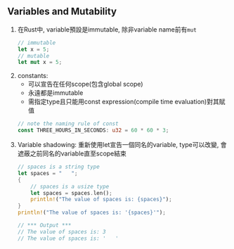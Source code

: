 ## Variables and Mutability
1. 在Rust中, variable預設是immutable, 除非variable name前有`mut`
    ```rust
    // immutable
    let x = 5;
    // mutable
    let mut x = 5;
    ```
2. constants:
   - 可以宣告在任何scope(包含global scope)
   - 永遠都是immutable
   - 需指定type且只能用const expression(compile time evaluation)對其賦值
    ```rust
    // note the naming rule of const
    const THREE_HOURS_IN_SECONDS: u32 = 60 * 60 * 3;
    ```
3. Variable shadowing: 重新使用let宣告一個同名的variable, type可以改變,
會遮蔽之前同名的variable直至scope結束
    ```rust
    // spaces is a string type
    let spaces = "   ";
    {
        // spaces is a usize type
        let spaces = spaces.len();
        println!("The value of spaces is: {spaces}");
    }
    println!("The value of spaces is: '{spaces}'");

    // *** Output ***
    // The value of spaces is: 3
    // The value of spaces is: '   '
    ```
